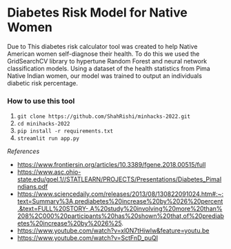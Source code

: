 # Diabetes Risk Model for Native Women
Due to This diabetes risk calculator tool was created to help Native American women self-diagnose their health. To do this we used the GridSearchCV library to hypertune Random Forest and neural network classification models. Using a dataset of the health statistics from Pima Native Indian women, our model was trained to output an individuals diabetic risk percentage. 



### How to use this tool
1. `git clone https://github.com/ShahRishi/minhacks-2022.git`
2. `cd minihacks-2022`
3. `pip install -r requirements.txt`
4. `streamlit run app.py`



_References_
- https://www.frontiersin.org/articles/10.3389/fgene.2018.00515/full 
- https://www.asc.ohio-state.edu/goel.1//STATLEARN/PROJECTS/Presentations/Diabetes_PimaIndians.pdf
- https://www.sciencedaily.com/releases/2013/08/130822091024.htm#:~:text=Summary%3A,prediabetes%20increase%20by%2026%20percent.&text=FULL%20STORY-,A%20study%20involving%20more%20than%208%2C000%20participants%20has%20shown%20that,of%20prediabetes%20increase%20by%2026%25. 
- https://www.youtube.com/watch?v=xl0N7tHiwlw&feature=youtu.be 
- https://www.youtube.com/watch?v=SctFnD_puQI 
